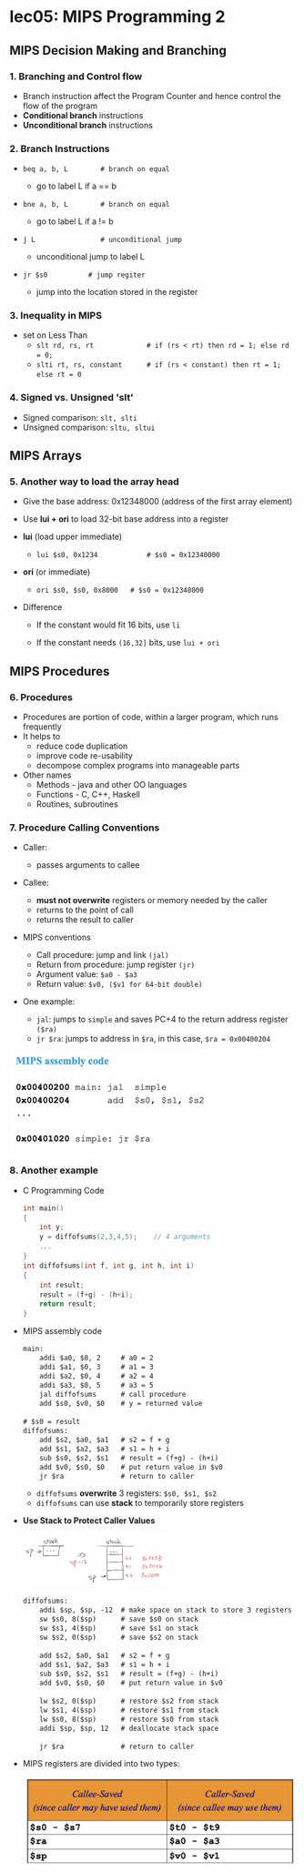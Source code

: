 # lec05: MIPS Programming 2

## MIPS Decision Making and Branching

### 1. Branching and Control flow

-   Branch instruction affect the Program Counter and hence control the flow of the program
-   **Conditional branch** instructions
-   **Unconditional branch** instructions

### 2. Branch Instructions

-   `beq a, b, L		# branch on equal`
    -   go to label L if a == b

-   `bne a, b, L		# branch on equal`
    -   go to label L if a != b

-   `j L		        # unconditional jump`
    -   unconditional jump to label L

-   `jr $s0          # jump regiter`
    -   jump into the location stored in the register

### 3. Inequality in MIPS

-   set on Less Than
    -   `slt rd, rs, rt				# if (rs < rt) then rd = 1; else rd = 0;`
    -   `slti rt, rs, constant      # if (rs < constant) then rt = 1; else rt = 0`

### 4. Signed vs. Unsigned 'slt'

-   Signed comparison: `slt, slti`
-   Unsigned comparison: `sltu, sltui`

## MIPS Arrays

### 5. Another way to load the array head

-   Give the base address: 0x12348000	(address of the first array element)

-   Use **lui + ori** to load 32-bit base address into a register

-   **lui** (load upper immediate)

    -   `lui $s0, 0x1234			# $s0 = 0x12340000`

-   **ori** (or immediate)

    -   `ori $s0, $s0, 0x8000 	# $s0 = 0x12348000`

-   Difference

    -   If the constant would fit 16 bits, use `li`

    -   If the constant needs `(16,32]` bits, use `lui + ori`

## MIPS Procedures

### 6. Procedures

-   Procedures are portion of code, within a larger program, which runs frequently
-   It helps to
    -   reduce code duplication
    -   improve code re-usability
    -   decompose complex programs into manageable parts
-   Other names
    -   Methods - java and other OO languages
    -   Functions - C, C++, Haskell
    -   Routines, subroutines

### 7. Procedure Calling Conventions

-   Caller:
    -   passes arguments to callee
-   Callee:
    -   **must not overwrite** registers or memory needed by the caller
    -   returns to the point of call
    -   returns the result to caller

-   MIPS conventions
    -   Call procedure: jump and link `(jal)`
    -   Return from procedure: jump register `(jr)`
    -   Argument value: `$a0 - $a3`
    -   Return value: `$v0, ($v1 for 64-bit double)`

-   One example:
    -   `jal`: jumps to `simple` and saves PC+4 to the return address register `($ra)`
    -   `jr $ra`: jumps to address in `$ra`, in this case, `$ra = 0x00400204`

<img src="assets/Screenshot 2023-03-17 at 17.00.25.png" alt="Screenshot 2023-03-17 at 17.00.25" style="zoom:50%;" />

### 8. Another example

-   C Programming Code

    ```c
    int main()
    {
        int y;
        y = diffofsums(2,3,4,5);	// 4 arguments
       	...
    }
    int diffofsums(int f, int g, int h, int i)
    {
        int result;
        result = (f+g) - (h+i);
        return result;
    }
    ```

-   MIPS assembly code

    ```assembly
    main:
    	addi $a0, $0, 2		# a0 = 2
    	addi $a1, $0, 3		# a1 = 3
    	addi $a2, $0, 4		# a2 = 4
    	addi $a3, $0, 5		# a3 = 5
    	jal diffofsums		# call procedure
    	add $s0, $v0, $0	# y = returned value
    	
    # $s0 = result
    diffofsums:
    	add $s2, $a0, $a1	# s2 = f + g
    	add $s1, $a2, $a3	# s1 = h + i
    	sub $s0, $s2, $s1   # result = (f+g) - (h+i)
    	add $v0, $s0, $0	# put return value in $v0
    	jr $ra				# return to caller
    ```

    -   `diffofsums` **overwrite** 3 registers: `$s0, $s1, $s2`
    -   `diffofsums` can use **stack** to temporarily store registers

-   **Use Stack to Protect Caller Values**

    <img src="assets/IMG_0858EE0DEB62-1.jpeg" alt="IMG_0858EE0DEB62-1" style="zoom: 25%;" />

    ```assembly
    diffofsums:
    	addi $sp, $sp, -12	# make space on stack to store 3 registers
    	sw $s0, 8($sp)		# save $s0 on stack
    	sw $s1, 4($sp)		# save $s1 on stack
    	sw $s2, 0($sp)		# save $s2 on stack
    	
    	add $s2, $a0, $a1	# s2 = f + g
    	add $s1, $a2, $a3	# s1 = h + i
    	sub $s0, $s2, $s1   # result = (f+g) - (h+i)
    	add $v0, $s0, $0	# put return value in $v0
    	
    	lw $s2, 0($sp)		# restore $s2 from stack
    	lw $s1, 4($sp)		# restore $s1 from stack
    	lw $s0, 8($sp)		# restore $s0 from stack
    	addi $sp, $sp, 12	# deallocate stack space
    	
    	jr $ra				# return to caller
    ```


-   MIPS registers are divided into two types: 

    <img src="assets/Screenshot 2023-03-17 at 17.51.08.png" alt="Screenshot 2023-03-17 at 17.51.08" style="zoom:50%;" />


